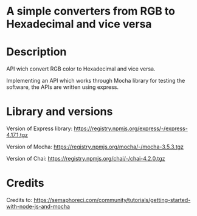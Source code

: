 # A simple converters from RGB to Hexadecimal and vice versa

# Description

API wich convert RGB color to Hexadecimal and vice versa.

Implementing an API which works through Mocha library for testing the software, the APIs are written using express.

# Library and versions

Version of Express library: https://registry.npmjs.org/express/-/express-4.17.1.tgz

Version of Mocha: https://registry.npmjs.org/mocha/-/mocha-3.5.3.tgz

Version of Chai: https://registry.npmjs.org/chai/-/chai-4.2.0.tgz

# Credits

Credits to: https://semaphoreci.com/community/tutorials/getting-started-with-node-js-and-mocha
